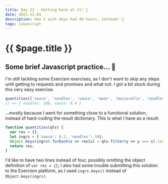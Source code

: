 ```yaml
---
title: Day 22 - Getting back at it! 💪
date: 2021-12-03
description: How I wish days had 40 hours, instead! 👣
tags: javascript
---
```


# {{ $page.title }}

## Some brief Javascript practice... 🎯

I'm still tackling some Exercism exercises, as I don't want to skip any steps until getting to requests and promises and what not. I got a bit stuck during this very easy exercise: 

```js
quantities(['sauce', 'noodles', 'sauce', 'meat', 'mozzarella', 'noodles']);
// => { noodles: 100, sauce: 0.4 }
```

...mostly because I went for something close to a functional solution, instead of hard-coding the result dictionary. This is what I have as a result:

```js
function quantities(qts) {
  var res = {};
  let ingrs = {'sauce': 0.2, 'noodles': 50};
  Object.keys(ingrs).forEach(x => res[x] = qts.filter(y => y === x).length * ingrs[x]);
  return res;
}
```

I'd like to have two lines instead of four, possibly omitting the object definition of ``var res = {}``; I also had some trouble submitting this solution to the Exercism platform, as I used `ingrs.keys()` instead of `Object.keys(ingrs)`.
